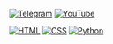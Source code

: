 [![Telegram](https://img.shields.io/badge/-Telegram-brightgreen?style=flat-square&logo=telegram&logoColor=white)](https://t.me/NikitaYurin777)
[![YouTube](https://img.shields.io/badge/-YouTube-brightgreen?style=flat-square&logo=youtube&logoColor=white)](https://www.youtube.com/channel/UC6qsQ3yXk_nZk-MKLsVax9w)


[![HTML](https://img.shields.io/badge/-HTML5-E34F26?style=flat-square&logo=html5&logoColor=ffffff)](https://ru.wikipedia.org/wiki/HTML5)
[![CSS](https://img.shields.io/badge/-CSS3-1572B6?style=flat-square&logo=css3&logoColor=ffffff)](https://ru.wikipedia.org/wiki/CSS)
[![Python](https://img.shields.io/badge/-Python-3776AB?style=flat-square&logo=python&logoColor=ffffff)](https://ru.wikipedia.org/wiki/Python)




